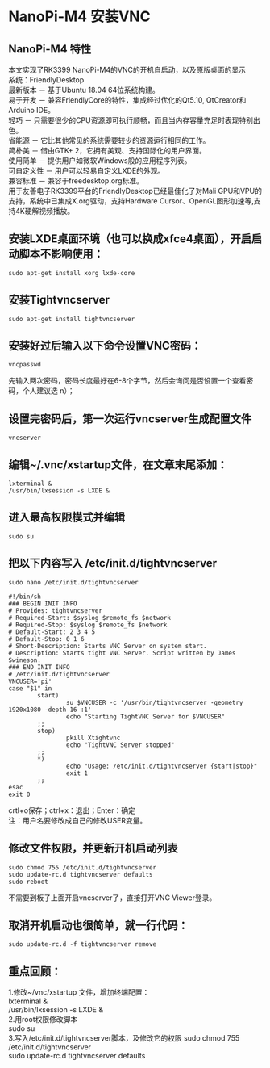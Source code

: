 # NanoPi-M4 安装VNC

## NanoPi-M4 特性
本文实现了RK3399 NanoPi-M4的VNC的开机自启动，以及原版桌面的显示  
系统：FriendlyDesktop  
最新版本 － 基于Ubuntu 18.04 64位系统构建。  
易于开发 － 兼容FriendlyCore的特性，集成经过优化的Qt5.10, QtCreator和Arduino IDE。  
轻巧 － 只需要很少的CPU资源即可执行顺畅，而且当内存容量充足时表现特别出色。  
省能源 － 它比其他常见的系统需要较少的资源运行相同的工作。  
简朴美 － 借由GTK+ 2，它拥有美观、支持国际化的用户界面。  
使用简单 － 提供用户如微软Windows般的应用程序列表。  
可自定义性 － 用户可以轻易自定义LXDE的外观。  
兼容标准 － 兼容于freedesktop.org标准。  
用于友善电子RK3399平台的FriendlyDesktop已经最佳化了对Mali GPU和VPU的支持，系统中已集成X.org驱动，支持Hardware Cursor、OpenGL图形加速等,支持4K硬解视频播放。  

## 安装LXDE桌面环境（也可以换成xfce4桌面），开启启动脚本不影响使用：
```
sudo apt-get install xorg lxde-core
```

## 安装Tightvncserver
```
sudo apt-get install tightvncserver
```

## 安装好过后输入以下命令设置VNC密码：
```
vncpasswd
```
先输入两次密码，密码长度最好在6-8个字节，然后会询问是否设置一个查看密码，个人建议选 n）；  

## 设置完密码后，第一次运行vncserver生成配置文件
```
vncserver
```

## 编辑~/.vnc/xstartup文件，在文章末尾添加：
```
lxterminal &
/usr/bin/lxsession -s LXDE &
```

## 进入最高权限模式并编辑
```
sudo su
```

## 把以下内容写入 /etc/init.d/tightvncserver 
```
sudo nano /etc/init.d/tightvncserver

#!/bin/sh
### BEGIN INIT INFO
# Provides: tightvncserver
# Required-Start: $syslog $remote_fs $network
# Required-Stop: $syslog $remote_fs $network
# Default-Start: 2 3 4 5
# Default-Stop: 0 1 6
# Short-Description: Starts VNC Server on system start.
# Description: Starts tight VNC Server. Script written by James Swineson.
### END INIT INFO
# /etc/init.d/tightvncserver
VNCUSER='pi'
case "$1" in
        start)
                su $VNCUSER -c '/usr/bin/tightvncserver -geometry 1920x1080 -depth 16 :1'
                echo "Starting TightVNC Server for $VNCUSER"
        ;;
        stop)
                pkill Xtightvnc
                echo "TightVNC Server stopped"
        ;;
        *)
                echo "Usage: /etc/init.d/tightvncserver {start|stop}"
                exit 1
        ;;
esac
exit 0
```
crtl+o保存；ctrl+x：退出；Enter：确定  
注：用户名要修改成自己的修改USER变量。  

## 修改文件权限，并更新开机启动列表
```
sudo chmod 755 /etc/init.d/tightvncserver
sudo update-rc.d tightvncserver defaults
sudo reboot
```
不需要到板子上面开启vncserver了，直接打开VNC Viewer登录。  

## 取消开机启动也很简单，就一行代码：
```
sudo update-rc.d -f tightvncserver remove
```

## 重点回顾：
1.修改~/vnc/xstartup 文件，增加终端配置：  
lxterminal &  
/usr/bin/lxsession -s LXDE &  
2.用root权限修改脚本  
sudo su  
3.写入/etc/init.d/tightvncserver脚本，及修改它的权限
sudo chmod 755 /etc/init.d/tightvncserver   
sudo update-rc.d tightvncserver defaults  





